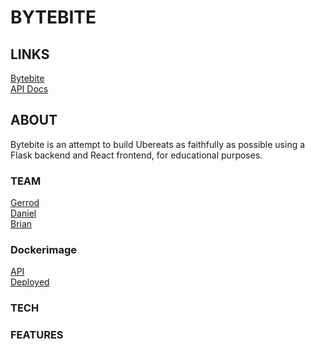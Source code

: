 # BYTEBITE

## LINKS

[Bytebite](TBD.url)
<br/>
[API Docs](https://github.com/bmj1988/byte-bite/wiki)
<br/>
## ABOUT

Bytebite is an attempt to build Ubereats as faithfully as possible using a Flask backend and React frontend, for educational purposes.

### TEAM

[Gerrod](https://github.com/gerrodww)
<br/>
[Daniel](https://github.com/dlegendre1)
<br/>
[Brian](https://github.com/bmj1988)

### Dockerimage

[API](TBD.url)
<br/>
[Deployed]([TBD.url](https://byte-bite-img.onrender.com/)https://byte-bite-img.onrender.com/)

### TECH

### FEATURES
